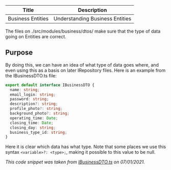 |       Title       |           Description           |
| :---------------: | :-----------------------------: |
| Business Entities | Understanding Business Entities |

The files on ./src/modules/business/dtos/ make sure that the type of data going on Entities are correct.

## Purpose

By doing this, we can have an idea of what type of data goes where, and even using this as a basis on later IRepository files. Here is an example from the IBusinessDTO.ts file:

```ts
export default interface IBusinessDTO {
  name: string;
  email_login: string;
  password: string;
  description?: string;
  profile_photo?: string;
  background_photo?: string;
  operating_time: Date;
  closing_time: Date;
  closing_day: string;
  business_type_id: string;
}
```

Here it is clear which data has what type. Note that some places we use this syntax `<variable>?: <type>;`, making it possible to this value to be null.

_This code snippet was taken from [IBusinessDTO.ts](https://github.com/PeruibeTEC/Server/blob/main/src/modules/business/dtos/IBusinessDTO.ts) on 07/01/2021._
